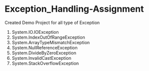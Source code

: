 # Exception_Handling-Assignment

Created Demo Project for all type of Exception

1. System.IO.IOException
2. System.IndexOutOfRangeException
3. System.ArrayTypeMismatchException 
4. System.NullReferenceException
5. System.DivideByZeroException
6. System.InvalidCastException
7. System.StackOverflowException
